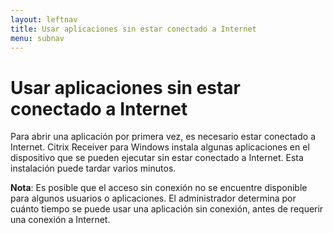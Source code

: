 ```yaml
---
layout: leftnav
title: Usar aplicaciones sin estar conectado a Internet
menu: subnav
---
```


# Usar aplicaciones sin estar conectado a Internet

Para abrir una aplicación por primera vez, es necesario estar conectado a Internet. Citrix Receiver para Windows instala algunas aplicaciones en el dispositivo que se pueden ejecutar sin estar conectado a Internet. Esta instalación puede tardar varios minutos.

**Nota**: Es posible que el acceso sin conexión no se encuentre disponible para algunos usuarios o aplicaciones. El administrador determina por cuánto tiempo se puede usar una aplicación sin conexión, antes de requerir una conexión a Internet.

